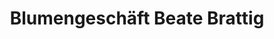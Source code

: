 ---
title: "Blumengeschäft Beate Brattig"
url: /klipphausen/blumengeschaeft-beate-brattig/
shop: Blumen
---